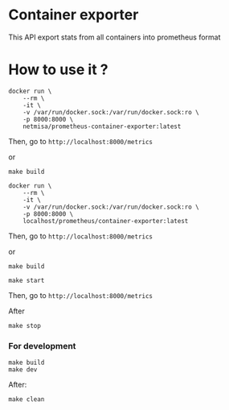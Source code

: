 # Container exporter

This API export stats from all containers into prometheus format


# How to use it ?


```
docker run \
    --rm \
    -it \
    -v /var/run/docker.sock:/var/run/docker.sock:ro \
    -p 8000:8000 \
    netmisa/prometheus-container-exporter:latest
```
Then, go to `http://localhost:8000/metrics`

or

```
make build

docker run \
    --rm \
    -it \
    -v /var/run/docker.sock:/var/run/docker.sock:ro \
    -p 8000:8000 \
    localhost/prometheus/container-exporter:latest
```
Then, go to `http://localhost:8000/metrics`

or

```
make build

make start
```
Then, go to `http://localhost:8000/metrics`

After

```
make stop
```


### For development

```
make build
make dev
```

After:

```
make clean
```
